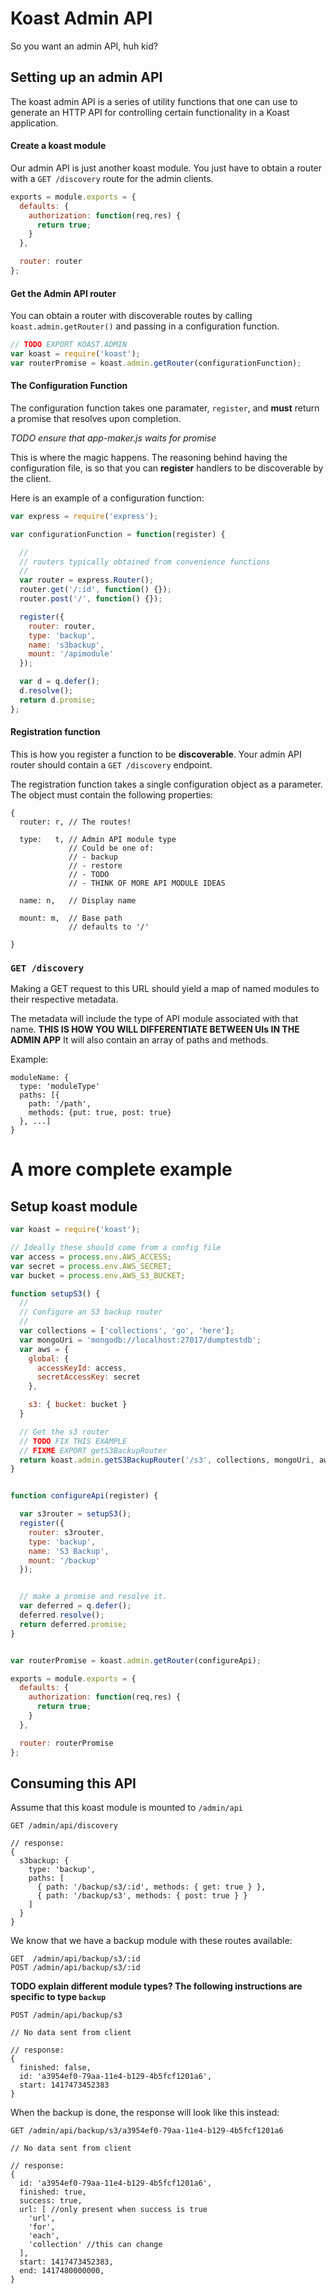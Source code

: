 # Koast Admin API

So you want an admin API, huh kid?


## Setting up an admin API

The koast admin API is a series of utility functions that one can
use to generate an HTTP API for controlling certain functionality
in a Koast application.


#### Create a koast module

Our admin API is just another koast module. You just have to obtain
a router with a `GET /discovery` route for the admin clients.

```javascript
exports = module.exports = {
  defaults: {
    authorization: function(req,res) {
      return true;
    }
  },

  router: router
};
```

#### Get the Admin API router

You can obtain a router with discoverable routes by calling
`koast.admin.getRouter()` and passing in a configuration function.

```javascript
// TODO EXPORT KOAST.ADMIN
var koast = require('koast');
var routerPromise = koast.admin.getRouter(configurationFunction);
```

#### The Configuration Function

The configuration function takes one paramater, `register`, and
**must** return a promise that resolves upon completion.


_TODO ensure that app-maker.js waits for promise_


This is where the magic happens. The reasoning behind having the
configuration file, is so that you can **register** handlers to be
discoverable by the client.

Here is an example of a configuration function:

```javascript
var express = require('express');

var configurationFunction = function(register) {

  //
  // routers typically obtained from convenience functions
  //
  var router = express.Router();
  router.get('/:id', function() {});
  router.post('/', function() {});

  register({
    router: router,
    type: 'backup',
    name: 's3backup',
    mount: '/apimodule'
  });

  var d = q.defer();
  d.resolve();
  return d.promise;
};
```

#### Registration function

This is how you register a function to be **discoverable**.
Your admin API router should contain a `GET /discovery` endpoint.

The registration function takes a single configuration object as a
parameter. The object must contain the following properties:

```
{
  router: r, // The routes!

  type:   t, // Admin API module type
             // Could be one of:
             // - backup
             // - restore
             // - TODO
             // - THINK OF MORE API MODULE IDEAS

  name: n,   // Display name

  mount: m,  // Base path
             // defaults to '/'

}
```


### `GET /discovery`

Making a GET request to this URL should yield a map of named modules
to their respective metadata.


The metadata will include the type of API module associated with that name.
**THIS IS HOW YOU WILL DIFFERENTIATE BETWEEN UIs IN THE ADMIN APP**
It will also contain an array of paths and methods.


Example:

```
moduleName: {
  type: 'moduleType'
  paths: [{
    path: '/path',
    methods: {put: true, post: true}
  }, ...]
}
```


# A more complete example

## Setup koast module

```javascript
var koast = require('koast');

// Ideally these should come from a config file
var access = process.env.AWS_ACCESS;
var secret = process.env.AWS_SECRET;
var bucket = process.env.AWS_S3_BUCKET;

function setupS3() {
  //
  // Configure an S3 backup router
  //
  var collections = ['collections', 'go', 'here'];
  var mongoUri = 'mongodb://localhost:27017/dumptestdb';
  var aws = {
    global: {
      accessKeyId: access,
      secretAccessKey: secret
    },

    s3: { bucket: bucket }
  }

  // Get the s3 router
  // TODO FIX THIS EXAMPLE
  // FIXME EXPORT getS3BackupRouter
  return koast.admin.getS3BackupRouter('/s3', collections, mongoUri, aws);
}


function configureApi(register) {

  var s3router = setupS3();
  register({
    router: s3router,
    type: 'backup',
    name: 'S3 Backup',
    mount: '/backup'
  });


  // make a promise and resolve it.
  var deferred = q.defer();
  deferred.resolve();
  return deferred.promise;
}


var routerPromise = koast.admin.getRouter(configureApi);

exports = module.exports = {
  defaults: {
    authorization: function(req,res) {
      return true;
    }
  },

  router: routerPromise
};
```

## Consuming this API

Assume that this koast module is mounted to `/admin/api`

```
GET /admin/api/discovery

// response:
{
  s3backup: {
    type: 'backup',
    paths: [
      { path: '/backup/s3/:id', methods: { get: true } },
      { path: '/backup/s3', methods: { post: true } }
    ]
  }
}
```

We know that we have a backup module with these routes available:

```
GET  /admin/api/backup/s3/:id
POST /admin/api/backup/s3/:id
```

**TODO explain different module types? The following instructions are
specific to type `backup`**

```
POST /admin/api/backup/s3

// No data sent from client

// response:
{
  finished: false,
  id: 'a3954ef0-79aa-11e4-b129-4b5fcf1201a6',
  start: 1417473452383
}
```

When the backup is done, the response will look like this instead:
  
```
GET /admin/api/backup/s3/a3954ef0-79aa-11e4-b129-4b5fcf1201a6

// No data sent from client

// response:
{
  id: 'a3954ef0-79aa-11e4-b129-4b5fcf1201a6',
  finished: true,
  success: true, 
  url: [ //only present when success is true
    'url',
    'for',
    'each',
    'collection' //this can change
  ],
  start: 1417473452383,
  end: 1417480000000,
}
```



